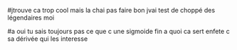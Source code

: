 #jtrouve ca trop cool mais la chai pas faire bon jvai test de choppé des légendaires moi

#a oui tu sais toujours pas ce que c une sigmoide fin a quoi ca sert enfete c sa dérivée qui les interesse
